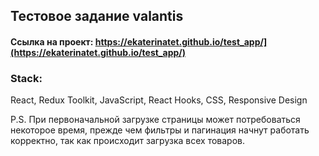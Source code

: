 ## Тестовое задание valantis

#### Ссылка на проект: https://ekaterinatet.github.io/test_app/](https://ekaterinatet.github.io/test_app/)

### Stack:
 React, Redux Toolkit, JavaScript, React Hooks, CSS, Responsive Design 

P.S. При первоначальной загрузке страницы может потребоваться некоторое время, прежде чем фильтры и пагинация начнут работать корректно, так как происходит загрузка всех товаров.

